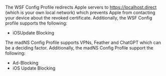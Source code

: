 The WSF Config Profile redirects Apple servers to https://localhost.direct (which is your own local network) which prevents Apple from contacting your device about the revoked certificate.
Additionally, the WSF Config profile supports the following:
- iOSUpdate Blocking

The madNS Config Profile supports VPNs, Feather and ChatGPT which can be a deciding factor.
Additionally, the madNS Config Profile support the following: 
- Ad-Blocking
- iOS Update Blocking
